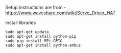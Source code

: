 Setup instructions are from - https://www.waveshare.com/wiki/Servo_Driver_HAT

Install libraries

```
sudo apt-get updata
sudo apt-get install python-pip 
sudo pip install RPi.GPIO
sudo apt-get install python-smbus
```

